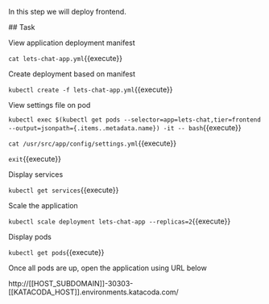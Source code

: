 In this step we will deploy frontend.

## Task

View application deployment manifest

`cat lets-chat-app.yml`{{execute}}

Create deployment based on manifest

`kubectl create -f lets-chat-app.yml`{{execute}}

View settings file on pod

`kubectl exec $(kubectl get pods --selector=app=lets-chat,tier=frontend --output=jsonpath={.items..metadata.name}) -it -- bash`{{execute}}

`cat /usr/src/app/config/settings.yml`{{execute}}

`exit`{{execute}}

Display services

`kubectl get services`{{execute}}

Scale the application

`kubectl scale deployment lets-chat-app --replicas=2`{{execute}}

Display pods

`kubectl get pods`{{execute}}

Once all pods are up, open the application using URL below

http://[[HOST_SUBDOMAIN]]-30303-[[KATACODA_HOST]].environments.katacoda.com/
